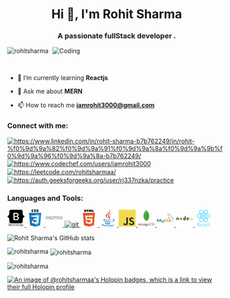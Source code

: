 

<h1 align="center">Hi 👋, I'm Rohit Sharma</h1>
<h3 align="center">A passionate fullStack developer .</h3>
<img align="right" alt="Coding" width="400" src="https://media.tenor.com/rePDfDWO3XoAAAAd/hacking.gif">

<p align="left"> <img src="https://komarev.com/ghpvc/?username=rohitsharma&label=Profile%20views&color=0e75b6&style=flat" alt="rohitsharma" /> </p>

<p align="left"> <a href="https://twitter.com/" target="blank"><img src="https://img.shields.io/twitter/follow/?logo=twitter&style=for-the-badge" alt="" /></a> </p>

- 🌱 I’m currently learning **Reactjs**

- 💬 Ask me about **MERN**

- 📫 How to reach me **iamrohit3000@gmail.com**

<h3 align="left">Connect with me:</h3>
<p align="left">
<a href="https://linkedin.com/in/https://www.linkedin.com/in/rohit-sharma-b7b762249/in/rohit-%f0%9d%9a%82%f0%9d%9a%91%f0%9d%9a%8a%f0%9d%9a%9b%f0%9d%9a%96%f0%9d%9a%8a-b7b762249/" target="blank"><img align="center" src="https://raw.githubusercontent.com/rahuldkjain/github-profile-readme-generator/master/src/images/icons/Social/linked-in-alt.svg" alt="https://www.linkedin.com/in/rohit-sharma-b7b762249/in/rohit-%f0%9d%9a%82%f0%9d%9a%91%f0%9d%9a%8a%f0%9d%9a%9b%f0%9d%9a%96%f0%9d%9a%8a-b7b762249/" height="30" width="40" /></a>
<a href="https://www.codechef.com/users/https://www.codechef.com/users/iamrohit3000" target="blank"><img align="center" src="https://cdn.jsdelivr.net/npm/simple-icons@3.1.0/icons/codechef.svg" alt="https://www.codechef.com/users/iamrohit3000" height="30" width="40" /></a>
<a href="https://www.leetcode.com/https://leetcode.com/rohitsharmaa/" target="blank"><img align="center" src="https://raw.githubusercontent.com/rahuldkjain/github-profile-readme-generator/master/src/images/icons/Social/leet-code.svg" alt="https://leetcode.com/rohitsharmaa/" height="30" width="40" /></a>
<a href="https://auth.geeksforgeeks.org/user/https://auth.geeksforgeeks.org/user/rj337nzka/practice" target="blank"><img align="center" src="https://raw.githubusercontent.com/rahuldkjain/github-profile-readme-generator/master/src/images/icons/Social/geeks-for-geeks.svg" alt="https://auth.geeksforgeeks.org/user/rj337nzka/practice" height="30" width="40" /></a>
</p>

<h3 align="left">Languages and Tools:</h3>
<p align="left"> <a href="https://getbootstrap.com" target="_blank" rel="noreferrer"> <img src="https://raw.githubusercontent.com/devicons/devicon/master/icons/bootstrap/bootstrap-plain-wordmark.svg" alt="bootstrap" width="40" height="40"/> </a> <a href="https://www.w3schools.com/css/" target="_blank" rel="noreferrer"> <img src="https://raw.githubusercontent.com/devicons/devicon/master/icons/css3/css3-original-wordmark.svg" alt="css3" width="40" height="40"/> </a> <a href="https://expressjs.com" target="_blank" rel="noreferrer"> <img src="https://raw.githubusercontent.com/devicons/devicon/master/icons/express/express-original-wordmark.svg" alt="express" width="40" height="40"/> </a> <a href="https://git-scm.com/" target="_blank" rel="noreferrer"> <img src="https://www.vectorlogo.zone/logos/git-scm/git-scm-icon.svg" alt="git" width="40" height="40"/> </a> <a href="https://www.w3.org/html/" target="_blank" rel="noreferrer"> <img src="https://raw.githubusercontent.com/devicons/devicon/master/icons/html5/html5-original-wordmark.svg" alt="html5" width="40" height="40"/> </a> <a href="https://www.java.com" target="_blank" rel="noreferrer"> <img src="https://raw.githubusercontent.com/devicons/devicon/master/icons/java/java-original.svg" alt="java" width="40" height="40"/> </a> <a href="https://developer.mozilla.org/en-US/docs/Web/JavaScript" target="_blank" rel="noreferrer"> <img src="https://raw.githubusercontent.com/devicons/devicon/master/icons/javascript/javascript-original.svg" alt="javascript" width="40" height="40"/> </a> <a href="https://www.mongodb.com/" target="_blank" rel="noreferrer"> <img src="https://raw.githubusercontent.com/devicons/devicon/master/icons/mongodb/mongodb-original-wordmark.svg" alt="mongodb" width="40" height="40"/> </a> <a href="https://www.mysql.com/" target="_blank" rel="noreferrer"> <img src="https://raw.githubusercontent.com/devicons/devicon/master/icons/mysql/mysql-original-wordmark.svg" alt="mysql" width="40" height="40"/> </a> <a href="https://nodejs.org" target="_blank" rel="noreferrer"> <img src="https://raw.githubusercontent.com/devicons/devicon/master/icons/nodejs/nodejs-original-wordmark.svg" alt="nodejs" width="40" height="40"/> </a> <a href="https://reactjs.org/" target="_blank" rel="noreferrer"> <img src="https://raw.githubusercontent.com/devicons/devicon/master/icons/react/react-original-wordmark.svg" alt="react" width="40" height="40"/> </a> </p>

![Rohit Sharma's GitHub stats](https://github-readme-stats.vercel.app/api?username=Rohit-Sharmaa&show_icons=true&theme=radical)


<p><img align="left" src="https://github-readme-stats.vercel.app/api/top-langs?username=rohitsharma&show_icons=true&locale=en&layout=compact" alt="rohitsharma" /></p>

<p>&nbsp;<img align="center" src="https://github-readme-stats.vercel.app/api?username=rohitsharma&show_icons=true&locale=en" alt="rohitsharma" /></p>

<p><img align="center" src="https://github-readme-streak-stats.herokuapp.com/?user=rohitsharma&" alt="rohitsharma" /></p>


[![An image of @rohitsharmaa's Holopin badges, which is a link to view their full Holopin profile](https://holopin.me/rohitsharmaa)](https://holopin.io/@rohitsharmaa)
